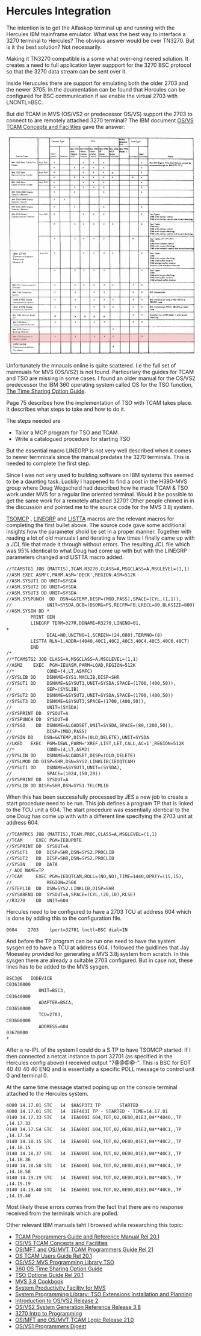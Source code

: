 # Hercules Integration

The intention is to get the Alfaskop terminal up and running with the Hercules IBM mainframe emulator. What was the best way to interface a 3270 terminal to Hercules? The obvious answer would be over TN3270. But is it the best solution? Not necessarily.

Making it TN3270 compatible is a some what over-engineered solution. It creates a need to full application layer suppport for the 3270 BSC protocol so that the 3270 data stream can be sent over it. 

Inside Herucules there are support for emulating both the older 2703 and the newer 3705. In the doumentation can be found that Hercules can be configured for BSC communication if we enable the virtual 2703 with LNCNTL=BSC.

But did TCAM in MVS (OS/VS2 or predecessor OS/VS) support the 2703 to connect to are remotely attached 3270 terminal? The IBM document [OS/VS TCAM Concepts and Facilities](http://www.bitsavers.org/pdf/ibm/370/OS_VS/GC30-2042-0_OS_VS_TCAM_Concepts_and_Facilities_Nov74.pdf) gave  the answer:

![TCAM Support table](https://github.com/MattisLind/alfaskop_emu/raw/master/pics/TCAM-support-3270.jpg)


Unfortunately the mnauals online is quite scattered. I.e the full set of mamnuals for MVS (OS/VS2) is not found. Particurlary the guides for TCAM and TSO are missing in some cases. I found an older manual for the OS/VS2 predecessor the IBM 360 operating system called OS for the TSO function, [The Time Sharing Option Guide](http://www.bitsavers.org/pdf/ibm/360/os/tso/GC28-6698-5_Time_Sharing_Option_Guide_Jul72.pdf).

Page 75 describes how the implementation of TSO with TCAM takes place. It describes what steps to take and how to do it. 

The steps needed are
 * Tailor a MCP program for TSO and TCAM. 
 * Write a catalogued procedure for starting TSO

But the essential macro LINEGRP is not very well described when it comes to newer termninals since the manual predates the 3270 terminals. This is needed to complete the first step.

Since I was not very used to building software on IBM systems this seemed to be a daunting task. Luckily I happened to find a post in the H390-MVS group where Doug Wegscheid had described how he made TCAM & TSO work under MVS for a regular line oriented terminal. Would it be possible to get the same work for a remotely attached 3270?
Other people chimed in in the discussion and pointed me to the source code for the MVS 3.8j system.

[TSOMCP](https://github.com/moshix/MVS38j.SYS1.MACLIB/blob/master/TSOMCP)
, [LINEGRP](https://github.com/moshix/MVS38j.SYS1.MACLIB/blob/master/LINEGRP) and [LISTTA](https://github.com/moshix/MVS38j.SYS1.MACLIB/blob/master/LISTTA) macros are the relevant macros for completing the first bullet above. The source code gave some additional insights how the parameter shold be set in a proper manner. Together with reading a lot of old manuals I and iterating a few times I finally came up with a JCL file that made it through without errors. The resulting JCL file which was 95% identical to what Doug had come up with but with the LINEGRP parameters changed and LISTTA macro added.

```
//TCAMSTG1 JOB (MATTIS),TCAM.R3270,CLASS=A,MSGCLASS=A,MSGLEVEL=(1,1)
//ASM EXEC ASMFC,PARM.ASM='DECK',REGION.ASM=512K
//ASM.SYSUT1 DD UNIT=SYSDA
//ASM.SYSUT2 DD UNIT=SYSDA
//ASM.SYSUT3 DD UNIT=SYSDA
//ASM.SYSPUNCH  DD  DSN=&&TEMP,DISP=(MOD,PASS),SPACE=(CYL,(1,1)),
//             UNIT=SYSDA,DCB=(DSORG=PS,RECFM=FB,LRECL=80,BLKSIZE=800)
//ASM.SYSIN DD *
         PRINT GEN
         LINEGRP TERM=327R,DDNAME=R3270,LINENO=01,                     +
               DIAL=NO,UNITNO=1,SCREEN=(24,080),TERMNO=(8)
         LISTTA RLN=1,ADDR=(4040,40C1,40C2,40C3,40C4,40C5,40C6,40C7)
         END
/*
//*TCAMSTG2 JOB CLASS=A,MSGCLASS=A,MSGLEVEL=(1,1)
//ASM2    EXEC  PGM=IEUASM,PARM=LOAD,REGION=512K
//*            COND=(4,LT,ASMFC)
//SYSLIB DD    DSNAME=SYS1.MACLIB,DISP=SHR
//SYSUT1 DD    DSNAME=&SYSUT1,UNIT=SYSDA,SPACE=(1700,(400,50)),
//             SEP=(SYSLIB)
//SYSUT2 DD    DSNAME=&SYSUT2,UNIT=SYSDA,SPACE=(1700,(400,50))
//SYSUT3 DD    DSNAME=&SYSUT3,SPACE=(1700,(400,50)),
//             UNIT=(SYSDA)
//SYSPRINT DD  SYSOUT=A
//SYSPUNCH DD  SYSOUT=B
//SYSGO    DD  DSNAME=&LOADSET,UNIT=SYSDA,SPACE=(80,(200,50)),
//             DISP=(MOD,PASS)
//SYSIN DD    DSN=&&TEMP,DISP=(OLD,DELETE),UNIT=SYSDA
//LKED   EXEC  PGM=IEWL,PARM='XREF,LIST,LET,CALL,AC=1',REGION=512K
//*            COND=(4,LT,ASM2)
//SYSLIN DD    DSNAME=&LOADSET,DISP=(OLD,DELETE)
//SYSLMOD DD DISP=SHR,DSN=SYS2.LINKLIB(IEDQTCAM)
//SYSUT1 DD    DSNAME=&SYSUT1,UNIT=(SYSDA),
//             SPACE=(1024,(50,20))
//SYSPRINT DD  SYSOUT=A
//SYSLIB DD DISP=SHR,DSN=SYS1.TELCMLIB
```
 
When this has been successfully processed by JES a new job to create a start procedure need to be run. This job defines a program TP that is linked to the TCU unit a 604. The start procedure was essentially identical to the one Doug has come up with with a different line specifying the 2703 unit at address 604.

```
//TCAMPRCS JOB (MATTIS),TCAM.PROC,CLASS=A,MSGLEVEL=(1,1)
//TCAM     EXEC PGM=IEBUPDTE
//SYSPRINT DD  SYSOUT=A
//SYSUT1   DD  DISP=SHR,DSN=SYS2.PROCLIB
//SYSUT2   DD  DISP=SHR,DSN=SYS2.PROCLIB
//SYSIN    DD  DATA
./ ADD NAME=TP
//TCAM     EXEC PGM=IEDQTCAM,ROLL=(NO,NO),TIME=1440,DPRTY=(15,15),
//             REGION=256K
//STEPLIB  DD  DSN=SYS2.LINKLIB,DISP=SHR
//SYSABEND DD  SYSOUT=A,SPACE=(CYL,(20,10),RLSE)
//R3270    DD  UNIT=604
``` 

Hercules need to be configured to have a 2703 TCU at address 604 which is done by adding this to the configuration file.

```
0604    2703    lport=32701 lnctl=BSC dial=IN
```

And before the TP program can be run one need to have the system sysgen:ed to have a TCU at address 604. I followed the guidlines that Jay Moeseley provided for generating a MVS 3.8j system from scratch. In this sysgen there are already a suitable 2703 configured. But in case not, these lines has to be added to the MVS sysgen.

```
BSC3@6   IODEVICE                                               C03630000
            UNIT=BSC3,                                          C03640000
            ADAPTER=BSCA,                                       C03650000
            TCU=2703,                                           C03660000
            ADDRESS=604                                          03670000
*
```

After a re-IPL of the system I could do a S TP to have TSOMCP started. If I then connected a netcat instance to port 32701 (as specified in the Hercules config above) I received output "7@@@@-". This is BSC for EOT 40 40 40 40 ENQ and is essentially a specific POLL message to control unit 0 and terminal 0.
  
 At the same time message started poping up on the console terminal attached to the Hercules system.
 
 ```
 4000 14.17.01 STC   14  $HASP373 TP       STARTED
4000 14.17.01 STC   14  IEF403I TP - STARTED - TIME=14.17.01
0140 14.17.33 STC   14  IEA000I 604,TOT,02,0E00,01E3,04**4040,,TP      ,14.17.33
0140 14.17.54 STC   14  IEA000I 604,TOT,02,0E00,01E3,04**40C1,,TP      ,14.17.54
0140 14.18.15 STC   14  IEA000I 604,TOT,02,0E00,01E3,04**40C2,,TP      ,14.18.15
0140 14.18.37 STC   14  IEA000I 604,TOT,02,0E00,01E3,04**40C3,,TP      ,14.18.36
0140 14.18.58 STC   14  IEA000I 604,TOT,02,0E00,01E3,04**40C4,,TP      ,14.18.58
0140 14.19.19 STC   14  IEA000I 604,TOT,02,0E00,01E3,04**40C5,,TP      ,14.19.19
0140 14.19.40 STC   14  IEA000I 604,TOT,02,0E00,01E3,04**40C6,,TP      ,14.19.40
 ```

Most likely these errors comes from the fact that there are no response received from the terminals which are polled.

Other relevant IBM manuals taht I browsed while researching this topic:
 * [TCAM Programmers Guide and Reference Manual Rel 20.1](http://bitsavers.informatik.uni-stuttgart.de/pdf/ibm/360/os/tcam/GC30-2024-1_OS_TCAM_Programmers_Guide_and_Reference_Manual_Rel_20.1_Sep71.pdf
)
 * [OS/VS TCAM Concepts and Facilities](http://www.bitsavers.org/pdf/ibm/370/OS_VS/GC30-2042-0_OS_VS_TCAM_Concepts_and_Facilities_Nov74.pdf)
 * [OS/MFT and OS/MVT TCAM Programmers Guide Rel 21](http://bitsavers.org/pdf/ibm/360/os/tcam/GC30-2024-3_OS_MFT_and_OS_MVT_TCAM_Programmers_Guide_Rel_21_Jul72.pdf)
 * [OS TCAM Users Guide Rel 20.1](http://www.bitsavers.org/pdf/ibm/360/os/tcam/GC30-2025-0_OS_TCAM_Users_Guide_Rel_20.1_Jan72.pdf)
 * [OS/VS2 MVS Programming Library TSO](https://ia801604.us.archive.org/17/items/bitsavers_ibm370OSVS06291OSVS2MVSProgrammingLibraryTSORel3.7_4123765/GC28-0629-1_OS_VS2_MVS_Programming_Library_TSO_Rel_3.7_Nov76.pdf)
 * [360 OS Time Sharing Option Guide](http://www.bitsavers.org/pdf/ibm/360/os/tso/GC28-6698-5_Time_Sharing_Option_Guide_Jul72.pdf)
 * [TSO Optione Guide Rel 20.1](http://bitsavers.informatik.uni-stuttgart.de/pdf/ibm/360/os/R20.1_Mar71/GC28-6698-3_TSO_Option_Guide_Rel_20.1_Jun71.pdf)
 * [MVS 3.8 Cookbook](http://www.bsp-gmbh.com/turnkey/cookbook/pdf/mvs38bas.pdf
)
 * [System Productivity Facility
for MVS](http://www.computinghistory.org.uk/downloads/10096)
 * [System Programming Library: TSO Extensions
Installation and Planning ](http://www.computinghistory.org.uk/downloads/10255)
 * [Introduction to OS/VS2 Release 2](http://bitsavers.informatik.uni-stuttgart.de/pdf/ibm/370/OS_VS2/Release_2_1973/GC28-0661-1_Introduction_to_OS_VS2_Release_2_Mar73.pdf)
 * [OS/VS2 System Generation Reference Release 3.8](http://bitsavers.trailing-edge.com/pdf/ibm/370/OS_VS2/Release_3.8_1978/GC26-3792-8_OS_VS2_System_Generation_Reference_Release_3.8_Oct80.pdf)
 * [3270 Intro to Programming](http://bitsavers.trailing-edge.com/pdf/ibm/3270/GC27-6999-2_Intro_To_Programming_3270_Aug77.pdf)
* [OS/MFT and OS/MVT TCAM Logic Release 21.0](http://129.69.211.95/pdf/ibm/360/os/tcam/GY30-2029-3_OS_MFT_and_OS_MVT_TCAM_Logic_Release_21.0_Jul72.pdf)
 * [OS/VS1 Programmers Digest](http://www.bitsavers.org/pdf/ibm/370/OS_VS1/GC24-5091-3_OS_VS1_Rel_3_Programmers_Reference_Digest_Dec73.pdf)
